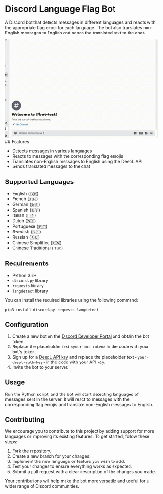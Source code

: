 # Discord Language Flag Bot

A Discord bot that detects messages in different languages and reacts with the appropriate flag emoji for each language. The bot also translates non-English messages to English and sends the translated text to the chat.

<img src="https://github.com/lewispour/discord-translate-messages-to-english-bot/blob/a3a6f18d3ead5631c1f04ceef5fb979aaf8b3051/usage.gif" alt="Usage GIF" width="800">
## Features

- Detects messages in various languages
- Reacts to messages with the corresponding flag emojis
- Translates non-English messages to English using the DeepL API
- Sends translated messages to the chat

## Supported Languages

- English (🇬🇧)
- French (🇫🇷)
- German (🇩🇪)
- Spanish (🇪🇸)
- Italian (🇮🇹)
- Dutch (🇳🇱)
- Portuguese (🇵🇹)
- Swedish (🇸🇪)
- Russian (🇷🇺)
- Chinese Simplified (🇨🇳)
- Chinese Traditional (🇹🇼)

## Requirements

- Python 3.6+
- `discord.py` library
- `requests` library
- `langdetect` library

You can install the required libraries using the following command:

```
pip3 install discord.py requests langdetect
```
## Configuration

1. Create a new bot on the [Discord Developer Portal](https://discord.com/developers/applications) and obtain the bot token.
2. Replace the placeholder text `<your-bot-token>` in the code with your bot's token.
3. Sign up for a [DeepL API key](https://www.deepl.com/pro#developer) and replace the placeholder text `<your-deepl-auth-key>` in the code with your API key.
4. Invite the bot to your server.

## Usage

Run the Python script, and the bot will start detecting languages of messages sent in the server. It will react to messages with the corresponding flag emojis and translate non-English messages to English.

## Contributing

We encourage you to contribute to this project by adding support for more languages or improving its existing features. To get started, follow these steps:

1. Fork the repository.
2. Create a new branch for your changes.
3. Implement the new language or feature you wish to add.
4. Test your changes to ensure everything works as expected.
5. Submit a pull request with a clear description of the changes you made.

Your contributions will help make the bot more versatile and useful for a wider range of Discord communities.
